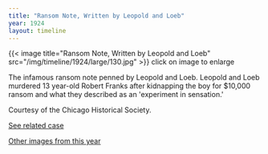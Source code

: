 ```yaml
---
title: "Ransom Note, Written by Leopold and Loeb"
year: 1924
layout: timeline
---
```


{{< image title="Ransom Note, Written by Leopold and Loeb" src="/img/timeline/1924/large/130.jpg" >}}
click on image to enlarge

The infamous ransom note penned by Leopold and Loeb. Leopold and Loeb murdered 13 year-old Robert Franks after kidnapping the boy for $10,000 ransom and what they described as an 'experiment in sensation.' 

Courtesy of the Chicago Historical Society. 

[See related case](/database/5866/) 

[Other images from this year](/historical/timeline/1924)